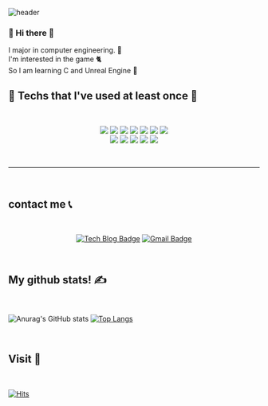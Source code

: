 
![header](https://capsule-render.vercel.app/api?type=slice&color=auto&height=200&section=header&text=Hello&desc=I'm%20JaeYoon&fontSize=60&rotate=14&fontAlignY=25&fontAlign=75&descAlignY=43&descAlign=80&&animation=twinkling)

### 👋 Hi there 👋

I major in computer engineering. 🥂 <br>
I'm interested in the game 🐈‍ <br>
So I am learning C and Unreal Engine 🙏 <br>
 

## 📔 Techs that I've used at least once 📙
<br>

<div align=center> 
<p>
 
<img src="https://img.shields.io/badge/Android-3DDC84?style=flat-square&logo=Android&logoColor=white"/> 
<img src="https://img.shields.io/badge/Python-3766AB?style=flat-square&logo=Python&logoColor=white"/>
<img src="https://img.shields.io/badge/Java-007396?style=flat-square&logo=Java&logoColor=white"/> 
<img src="https://img.shields.io/badge/C-A8B9CC?style=flat-square&logo=C&logoColor=white"/> 
<img src="https://img.shields.io/badge/HTML5-E34F26?style=flat-square&logo=HTML5&logoColor=white"/>
<img src="https://img.shields.io/badge/CSS-1572B6?style=flat-square&logo=CSS3&logoColor=white"/>
 <img src="https://img.shields.io/badge/JavaScript-F7DF1E?style=flat-square&logo=JavaScript&logoColor=white"/> <br>
<img src="https://img.shields.io/badge/Firebase-FFCA28?style=flat-square&logo=Firebase&logoColor=white"/>
<img src="https://img.shields.io/badge/MySQL-4479A1?style=flat-square&logo=MySQL&logoColor=white"/>
<img src="https://img.shields.io/badge/PHP-777BB4?style=flat-square&logo=PHP&logoColor=white"/>
<img src="https://img.shields.io/badge/Unreal Engine-0E1128?style=flat-square&logo=Unreal Engine&logoColor=white"/>
 <img src="https://img.shields.io/badge/Photoshop-31A8FF?style=flat-square&logo=Adobe Photoshop&logoColor=white"/>
  
</p>
 
</div>

<br>

<hr>

<br>


## contact me 📞

<br>
<div align=center>
 
[![Tech Blog Badge](http://img.shields.io/badge/-Tech%20blog-black?style=flat-square&logo=github&link=https://github.com/wodbs3855/)](https://github.com/wodbs3855/)
[![Gmail Badge](https://img.shields.io/badge/Gmail-d14836?style=flat-square&logo=Gmail&logoColor=white&link=mailto:wodbs3855@naver.com)](mailto:wodbs3855@naver.com)
 
</div>

<br>

## My github stats! ✍

<div>
 
 <br>
 
![Anurag's GitHub stats](https://github-readme-stats.vercel.app/api?username=wodbs3855&show_icons=true&theme=buefy) [![Top Langs](https://github-readme-stats.vercel.app/api/top-langs/?username=wodbs3855&layout=compact)](https://github.com/wodbs3855/github-readme-stats)

</div>
 
 <br>
 


## Visit 🚶

<br>

[![Hits](https://hits.seeyoufarm.com/api/count/incr/badge.svg?url=https%3A%2F%2Fgithub.com%2Fwodbs3855&count_bg=%23B6A9E2&title_bg=%23555555&icon=&icon_color=%23E7E7E7&title=hits&edge_flat=false)](https://hits.seeyoufarm.com)

 
